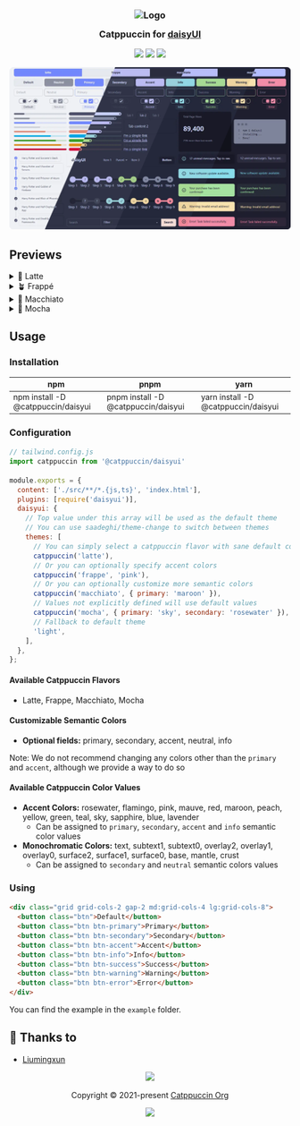 <h3 align="center">
	<img src="https://raw.githubusercontent.com/catppuccin/catppuccin/main/assets/logos/exports/1544x1544_circle.png" width="100" alt="Logo"/><br/>
	<img src="https://raw.githubusercontent.com/catppuccin/catppuccin/main/assets/misc/transparent.png" height="30" width="0px"/>
	Catppuccin for <a href="https://github.com/saadeghi/daisyui">daisyUI</a>
	<img src="https://raw.githubusercontent.com/catppuccin/catppuccin/main/assets/misc/transparent.png" height="30" width="0px"/>
</h3>

<p align="center">
	<a href="https://github.com/catppuccin/daisyui/stargazers"><img src="https://img.shields.io/github/stars/catppuccin/daisyui?colorA=363a4f&colorB=b7bdf8&style=for-the-badge"></a>
	<a href="https://github.com/catppuccin/daisyui/issues"><img src="https://img.shields.io/github/issues/catppuccin/daisyui?colorA=363a4f&colorB=f5a97f&style=for-the-badge"></a>
	<a href="https://github.com/catppuccin/daisyui/contributors"><img src="https://img.shields.io/github/contributors/catppuccin/daisyui?colorA=363a4f&colorB=a6da95&style=for-the-badge"></a>
</p>

<p align="center">
	<img src="https://raw.githubusercontent.com/catppuccin/daisyui/main/assets/previews/preview.webp"/>
</p>

## Previews

<details>
<summary>🌻 Latte</summary>
<img src="https://raw.githubusercontent.com/catppuccin/daisyui/main/assets/previews/latte.webp"/>
</details>
<details>
<summary>🪴 Frappé</summary>
<img src="https://raw.githubusercontent.com/catppuccin/daisyui/main/assets/previews/frappe.webp"/>
</details>
<details>
<summary>🌺 Macchiato</summary>
<img src="https://raw.githubusercontent.com/catppuccin/daisyui/main/assets/previews/macchiato.webp"/>
</details>
<details>
<summary>🌿 Mocha</summary>
<img src="https://raw.githubusercontent.com/catppuccin/daisyui/main/assets/previews/mocha.webp"/>
</details>

## Usage

### Installation

| **npm**                            | **pnpm**                            | **yarn**                            |
| ---------------------------------- | ----------------------------------- | ----------------------------------- |
| npm install -D @catppuccin/daisyui | pnpm install -D @catppuccin/daisyui | yarn install -D @catppuccin/daisyui |

### Configuration

```javascript
// tailwind.config.js
import catppuccin from '@catppuccin/daisyui'

module.exports = {
  content: ['./src/**/*.{js,ts}', 'index.html'],
  plugins: [require('daisyui')],
  daisyui: {
    // Top value under this array will be used as the default theme
    // You can use saadeghi/theme-change to switch between themes
    themes: [
      // You can simply select a catppuccin flavor with sane default colors
      catppuccin('latte'),
      // Or you can optionally specify accent colors
      catppuccin('frappe', 'pink'),
      // Or you can optionally customize more semantic colors
      catppuccin('macchiato', { primary: 'maroon' }),
      // Values not explicitly defined will use default values
      catppuccin('mocha', { primary: 'sky', secondary: 'rosewater' }),
      // Fallback to default theme
      'light',
    ],
  },
};
```

#### Available Catppuccin Flavors
- Latte, Frappe, Macchiato, Mocha

#### Customizable Semantic Colors
- **Optional fields:** primary, secondary, accent, neutral, info

Note: We do not recommend changing any colors other than the `primary` and `accent`, although we provide a way to do so

#### Available Catppuccin Color Values
- **Accent Colors:** rosewater, flamingo, pink, mauve, red, maroon, peach, yellow, green, teal, sky, sapphire, blue, lavender
  - Can be assigned to `primary`, `secondary`, `accent` and `info` semantic color values
- **Monochromatic Colors:** text, subtext1, subtext0, overlay2, overlay1, overlay0, surface2, surface1, surface0, base, mantle, crust
  - Can be assigned to `secondary` and `neutral` semantic colors values


### Using

```html
<div class="grid grid-cols-2 gap-2 md:grid-cols-4 lg:grid-cols-8">
  <button class="btn">Default</button>
  <button class="btn btn-primary">Primary</button>
  <button class="btn btn-secondary">Secondary</button>
  <button class="btn btn-accent">Accent</button>
  <button class="btn btn-info">Info</button>
  <button class="btn btn-success">Success</button>
  <button class="btn btn-warning">Warning</button>
  <button class="btn btn-error">Error</button>
</div>
```
You can find the example in the `example` folder.

## 💝 Thanks to

- [Liumingxun](https://github.com/Liumingxun)

<p align="center">
	<img src="https://raw.githubusercontent.com/catppuccin/catppuccin/main/assets/footers/gray0_ctp_on_line.svg?sanitize=true" />
</p>

<p align="center">
	Copyright &copy; 2021-present <a href="https://github.com/catppuccin" target="_blank">Catppuccin Org</a>
</p>

<p align="center">
	<a href="https://github.com/catppuccin/catppuccin/blob/main/LICENSE"><img src="https://img.shields.io/static/v1.svg?style=for-the-badge&label=License&message=MIT&logoColor=d9e0ee&colorA=363a4f&colorB=b7bdf8"/></a>
</p>
